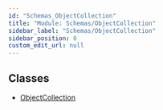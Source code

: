 ```yaml
---
id: "Schemas_ObjectCollection"
title: "Module: Schemas/ObjectCollection"
sidebar_label: "Schemas/ObjectCollection"
sidebar_position: 0
custom_edit_url: null
---
```


## Classes

- [ObjectCollection](../classes/Schemas_ObjectCollection.ObjectCollection.md)
